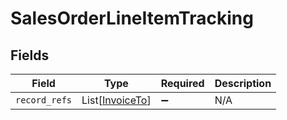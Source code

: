 # SalesOrderLineItemTracking


## Fields

| Field                                               | Type                                                | Required                                            | Description                                         |
| --------------------------------------------------- | --------------------------------------------------- | --------------------------------------------------- | --------------------------------------------------- |
| `record_refs`                                       | List[[InvoiceTo](../../models/shared/invoiceto.md)] | :heavy_minus_sign:                                  | N/A                                                 |